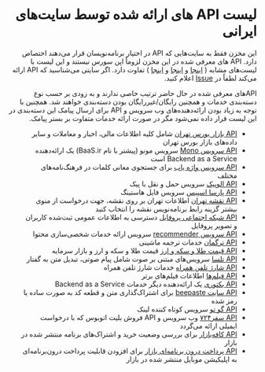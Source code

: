 <div dir="rtl">


# لیست API  های ارائه شده توسط سایت‌های ایرانی 

این مخزن فقط به سایت‌هایی که API در اختیار برنامه‌نویسان قرار می‌دهند اختصاص دارد. API های معرفی شده در این مخزن لزوماً اپن سورس نیستند و این لیست با لیست‌های مشابه 
( [اینجا](https://github.com/rastikerdar/awesome-persian) و [اینجا](https://github.com/mohebifar/made-in-iran) و [اینجا](https://github.com/fffaraz/awesome-persian) ) تفاوت دارد.
اگر سایتی می‌شناسید که API ارائه می‌کند لطفاً در [Issue](https://github.com/Hameds/APIs-made-in-Iran/issues) اعلام کنید.


APIهای معرفی شده در حال حاضر ترتیب خاصی ندارند و به زودی بر حسب نوع دسته‌بندی خدمات و همچنین رایگان/غیررایگان بودن دسته‌بندی خواهند شد. همچنین با توجه به زیاد بودن ارائه‌دهنده‌های وب سرویس و API برای ارسال پیامک این دسته‌بندی در این لیست قرار داده نمی‌شود مگر در صورت ارائه خدمات متفاوت بر بستر پیامک.

* [API بازار بورس تهران](http://db.api.mabnadp.com/) شامل کلیه اطلاعات مالی، اخبار و معاملات و سایر داده‌های بازار بورس تهران
* [API سرویس Mono](http://mono.ir) سرویس مونو (پیشتر با نام BaaS.ir) یک ارائه‌دهنده Backend as a Service است
* [API سرویس واژه یاب](https://www.vajehyab.com/api) برای جستجوی معانی کلمات در فرهنگ‌نامه‌های مختلف
* [API الوپیک](https://alopeyk.com/api) سرویس حمل و نقل با پیک
* [API پارسا اسپیس](http://api.parsaspace.com/) سرویس فایل هاستینگ
* [API نقشه تهران](http://map.tehran.ir/) اطلاعات تهران بر روی نقشه، جهت درخواست از منوی بیشتر گزینه رابط برنامه‌نویس نقشه را 
انتخاب کنید
* [API شبکه اجتماعی پروفایل](https://developers.profile.ir/) دسترسی به اطلاعات عمومی ثبت‌شده کاربران و تصویر پروفایل
* [API سرویس recommender](http://recommender.ir/) سرویس ارائه خدمات شخصی‌سازی محتوا
* [API ترگمان](http://api.targoman.com/) خدمات ترجمه ماشینی
* [API قیمت طلا و سکه و ارز](http://www.tgju.org/api) قیمت طلا و سکه و ارز و بازار سرمایه
* [API تلسا](http://telesa.ir/) سرویس‌های مبتنی بر صوت شامل پیام صوتی، تبدیل متن به گفتار
* [API شارژ تلفن همراه](http://ws.toshanet.ir/) خدمات شارژ تلفن همراه
* [API فیلم‌ها](http://moviesapi.ir/) اطلاعات فیلم‌های برتر
* [API بکتوری](https://backtory.com/) یک ارائه‌دهنده دیگر خدمات Backend as a Service
* [API سایت beepaste](https://beepaste.io/api/doc) برای اشتراک‌گذاری متن و قطعه کد به صورت ساده یا رمز شده
* [API گو تو](http://g02.ir/page/api) سرویس کوتاه کننده لینک
* [API سفر۷۲۴](https://safar724.com/post/safar724/api) وب سرویس و API فروش بلیت اتوبوس که با درخواست ایمیلی ارائه می‌گردد
* [API کافه‌بازار](http://developers.cafebazaar.ir/fa/docs/developer-api-v2-introduction/) برای بررسی وضعیت خرید و اشتراک‌های برنامه منتشر شده در بازار
* [API پرداخت درون برنامه‌ای بازار](https://cafebazaar.ir/developers/docs/iab/developer-api/?l=fa) برای افزودن قابلیت پرداخت درون‌برنامه‌ای به اپلیکیشن موبایل منتشر شده در بازار

</div>
